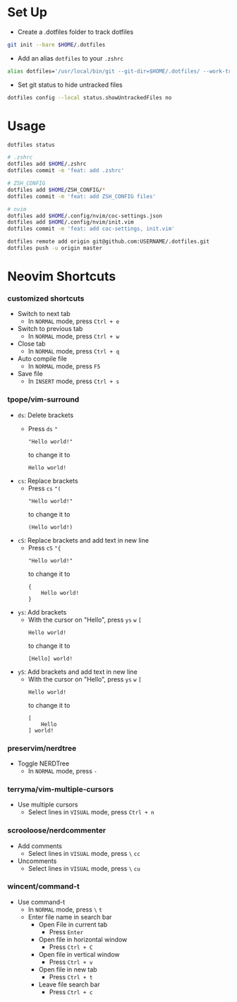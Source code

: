 # Set Up

* Create a .dotfiles folder to track dotfiles
```bash
git init --bare $HOME/.dotfiles
```

* Add an alias `dotfiles` to your `.zshrc`
```bash
alias dotfiles='/usr/local/bin/git --git-dir=$HOME/.dotfiles/ --work-tree=$HOME'
```

* Set git status to hide untracked files
```bash
dotfiles config --local status.showUntrackedFiles no
```

# Usage

```bash
dotfiles status

# .zshrc
dotfiles add $HOME/.zshrc
dotfiles commit -m 'feat: add .zshrc'

# ZSH_CONFIG
dotfiles add $HOME/ZSH_CONFIG/*
dotfiles commit -m 'feat: add ZSH_CONFIG files'

# nvim
dotfiles add $HOME/.config/nvim/coc-settings.json
dotfiles add $HOME/.config/nvim/init.vim
dotfiles commit -m 'feat: add coc-settings, init.vim'

dotfiles remote add origin git@github.com:USERNAME/.dotfiles.git
dotfiles push -u origin master
```

# Neovim Shortcuts

### customized shortcuts
  - Switch to next tab
    - In `NORMAL` mode, press `Ctrl + e`
  - Switch to previous tab
    - In `NORMAL` mode, press `Ctrl + w`
  - Close tab
    - In `NORMAL` mode, press `Ctrl + q`
  - Auto compile file
    - In `NORMAL` mode, press `F5`
  - Save file
    - In `INSERT` mode, press `Ctrl + s`

### tpope/vim-surround
  - `ds`: Delete brackets
    - Press `ds` `"`
    
      ```
      "Hello world!"
      ```
      to change it to
      ```
      Hello world!
      ```
  - `cs`: Replace brackets
    - Press `cs` `"(`
      ```
      "Hello world!"
      ```
      to change it to
      ```
      (Hello world!)
      ```
  - `cS`: Replace brackets and add text in new line
    - Press `cS` `"{`
      ```
      "Hello world!"
      ```
      to change it to
      ```
      {
          Hello world!
      }
      ```
  - `ys`: Add brackets
    - With the cursor on "Hello", press `ys` `w` `[`
      ```
      Hello world!
      ```
      to change it to
      ```
      [Hello] world!
      ```
  - `yS`: Add brackets and add text in new line
    - With the cursor on "Hello", press `ys` `w` `[`
      ```
      Hello world!
      ```
      to change it to
      ```
      [
          Hello
      ] world!
      ```

### preservim/nerdtree
 - Toggle NERDTree
   - In `NORMAL` mode, press `-`

### terryma/vim-multiple-cursors
 - Use multiple cursors
   - Select lines in `VISUAL` mode, press `Ctrl + n`

### scrooloose/nerdcommenter
  - Add comments
    - Select lines in `VISUAL` mode, press `\` `cc`
  - Uncomments
    - Select lines in `VISUAL` mode, press `\` `cu`

### wincent/command-t
  - Use command-t
    - In `NORMAL` mode, press `\` `t`
    - Enter file name in search bar
      - Open File in current tab
      	- Press `Enter`
      - Open file in horizontal window
        - Press `Ctrl + C`
      - Open file in vertical window
        - Press `Ctrl + v`
      - Open file in new tab
        - Press `Ctrl + t`
      - Leave file search bar
        - Press `Ctrl + c`
  


